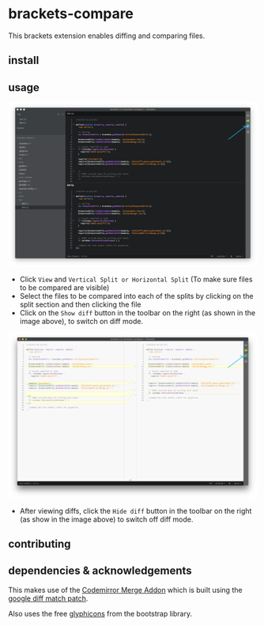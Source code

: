 # brackets-compare
This brackets extension enables diffing and comparing files.

## install

## usage

!['Show diff mode off'](/before_edited.png)
* Click `View` and `Vertical Split or Horizontal Split` (To make sure files to be compared are visible)
* Select the files to be compared into each of the splits by clicking on the split section and then clicking the file
* Click on the `Show diff` button in the toolbar on the right (as shown in the image above), to switch on diff mode.

!['Show diff mode on'](/after_edited.png)
* After viewing diffs, click the `Hide diff` button in the toolbar on the right (as show in the image above) to switch off diff mode.

## contributing

## dependencies & acknowledgements
This makes use of the [Codemirror Merge Addon](http://codemirror.net/3/doc/manual.html#addon_merge) which is built 
using the [google diff match patch](https://code.google.com/archive/p/google-diff-match-patch/).

Also uses the free [glyphicons](http://glyphicons.com/) from the bootstrap library.